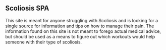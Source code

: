 ## Scoliosis SPA

This site is meant for anyone struggling with Scoliosis and is looking for a single source for information and tips on how to manage their pain. The information found on this site is not meant to forego actual medical advice, but should be used as a means to figure out which workouts would help someone with their type of scoliosis. 

